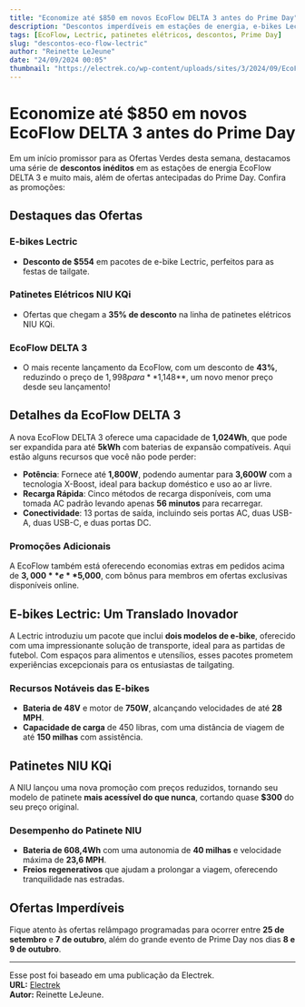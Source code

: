 ```yaml
---
title: "Economize até $850 em novos EcoFlow DELTA 3 antes do Prime Day"
description: "Descontos imperdíveis em estações de energia, e-bikes Lectric e patinetes elétricos NIU."
tags: [EcoFlow, Lectric, patinetes elétricos, descontos, Prime Day]
slug: "descontos-eco-flow-lectric"
author: "Reinette LeJeune"
date: "24/09/2024 00:05"
thumbnail: "https://electrek.co/wp-content/uploads/sites/3/2024/09/EcoFlow-DELTA-3-Portable-Power-Station-new-FI-1.jpg?quality=82&strip=all&w=1600"
---
```


# Economize até $850 em novos EcoFlow DELTA 3 antes do Prime Day

Em um início promissor para as Ofertas Verdes desta semana, destacamos uma série de **descontos inéditos** em as estações de energia EcoFlow DELTA 3 e muito mais, além de ofertas antecipadas do Prime Day. Confira as promoções:

## Destaques das Ofertas

### E-bikes Lectric
- **Desconto de $554** em pacotes de e-bike Lectric, perfeitos para as festas de tailgate.
  
### Patinetes Elétricos NIU KQi
- Ofertas que chegam a **35% de desconto** na linha de patinetes elétricos NIU KQi.

### EcoFlow DELTA 3
- O mais recente lançamento da EcoFlow, com um desconto de **43%**, reduzindo o preço de $1,998 para **$1,148**, um novo menor preço desde seu lançamento!

## Detalhes da EcoFlow DELTA 3

A nova EcoFlow DELTA 3 oferece uma capacidade de **1,024Wh**, que pode ser expandida para até **5kWh** com baterias de expansão compatíveis. Aqui estão alguns recursos que você não pode perder:

- **Potência**: Fornece até **1,800W**, podendo aumentar para **3,600W** com a tecnologia X-Boost, ideal para backup doméstico e uso ao ar livre.
- **Recarga Rápida**: Cinco métodos de recarga disponíveis, com uma tomada AC padrão levando apenas **56 minutos** para recarregar.
- **Conectividade**: 13 portas de saída, incluindo seis portas AC, duas USB-A, duas USB-C, e duas portas DC.

### Promoções Adicionais
A EcoFlow também está oferecendo economias extras em pedidos acima de **$3,000** e **$5,000**, com bônus para membros em ofertas exclusivas disponíveis online.

## E-bikes Lectric: Um Translado Inovador

A Lectric introduziu um pacote que inclui **dois modelos de e-bike**, oferecido com uma impressionante solução de transporte, ideal para as partidas de futebol. Com espaços para alimentos e utensílios, esses pacotes prometem experiências excepcionais para os entusiastas de tailgating. 

### Recursos Notáveis das E-bikes
- **Bateria de 48V** e motor de **750W**, alcançando velocidades de até **28 MPH**.
- **Capacidade de carga** de 450 libras, com uma distância de viagem de até **150 milhas** com assistência.

## Patinetes NIU KQi

A NIU lançou uma nova promoção com preços reduzidos, tornando seu modelo de patinete **mais acessível do que nunca**, cortando quase **$300** do seu preço original.

### Desempenho do Patinete NIU
- **Bateria de 608,4Wh** com uma autonomia de **40 milhas** e velocidade máxima de **23,6 MPH**.
- **Freios regenerativos** que ajudam a prolongar a viagem, oferecendo tranquilidade nas estradas.

## Ofertas Imperdíveis

Fique atento às ofertas relâmpago programadas para ocorrer entre **25 de setembro** e **7 de outubro**, além do grande evento de Prime Day nos dias **8 e 9 de outubro**.

---

Esse post foi baseado em uma publicação da Electrek.  
**URL:** [Electrek](https://electrek.co/2024/09/23/ecoflow-delta-3-lectric-e-bike-bundles-niu-kqi-e-scooters-more/)  
**Autor:** Reinette LeJeune.